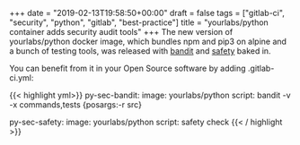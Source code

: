 +++
date = "2019-02-13T19:58:50+00:00"
draft = false
tags = ["gitlab-ci", "security", "python", "gitlab", "best-practice"]
title = "yourlabs/python container adds security audit tools"
+++
The new version of yourlabs/python docker image, which bundles npm and pip3 on alpine and a bunch of testing tools, was released with [bandit](https://pypi.org/project/bandit/) and [safety](https://pypi.org/project/safety/) baked in.

You can benefit from it in your Open Source software by adding .gitlab-ci.yml:


{{< highlight yml>}}
py-sec-bandit:
  image: yourlabs/python
  script: bandit -v -x commands,tests {posargs:-r src}

py-sec-safety:
  image: yourlabs/python
  script: safety check
{{< / highlight >}}

